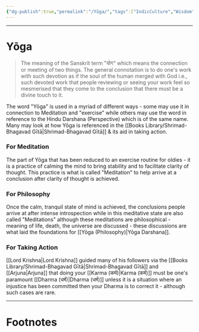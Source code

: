 ```yaml
---
{"dg-publish":true,"permalink":"/Yōga/","tags":["IndicCulture","Wisdom"]}
---
```



---
# Yōga
> The meaning of the Sanskrit term "योग" which means the connection or meeting of two things. 
> The general connotation is to do one's work with such devotion as if the soul of the human merged with God i.e., such devoted work that people reviewing or seeing your work feel so mesmerised that they come to the conclusion that there must be a divine touch to it. 

The word "Yōga" is used in a myriad of different ways - some may use it in connection to Meditation and "exercise" while others may use the word in reference to the Hindu Darshana (Perspective) which is of the same name. Many may look at how Yōga is referenced in the [[Books Library/Shrimad-Bhagavad Gītā\|Shrimad-Bhagavad Gītā]] & its aid in taking action.

### For Meditation
The part of Yōga that has been reduced to an exercise routine for oldies - it is a practice of calming the mind to bring stability and to facilitate clarity of thought. This practice is what is called "Meditation" to help arrive at a conclusion after clarity of thought is achieved. 

### For Philosophy
Once the calm, tranquil state of mind is achieved, the conclusions people arrive at after intense introspection while in this meditative state are also called "Meditations" although these meditations are philosophical - meaning of life, death, the universe are discussed - these discussions are what laid the foundations for [[Yōga (Philosophy)\|Yōga Darshana]].

### For Taking Action
[[Lord Krishna\|Lord Krishna]] guided many of his followers via the [[Books Library/Shrimad-Bhagavad Gītā\|Shrimad-Bhagavad Gītā]] and [[Arjuna\|Arjuna]] that doing your [[Karma (कर्म)\|Karma (कर्म)]] must be one's paramount [[Dharma (धर्म)\|Dharma (धर्म)]] unless it is a situation where an injustice has been committed then your Dharma is to correct it - although such cases are rare.

---
# Footnotes